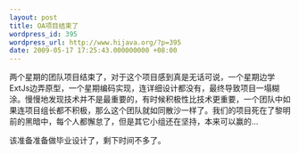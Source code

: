 ```yaml
---
layout: post
title: OA项目结束了
wordpress_id: 395
wordpress_url: http://www.hijava.org/?p=395
date: 2009-05-17 17:25:43.000000000 +08:00
---
```

两个星期的团队项目结束了，对于这个项目感到真是无话可说，一个星期边学ExtJs边弄原型，一个星期编码实现，连详细设计都没有，最终导致项目一塌糊涂。慢慢地发现技术并不是最重要的，有时候积极性比技术更重要，一个团队中如果连项目组长都不积极，那么这个团队就如同散沙一样了。我们的项目死在了黎明前的黑暗中，每个人都懈怠了，但是其它小组还在坚持，本来可以赢的...

该准备准备做毕业设计了，剩下时间不多了。
